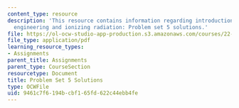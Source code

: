 ```yaml
---
content_type: resource
description: 'This resource contains information regarding introduction to nuclear
  engineering and ionizing radiation: Problem set 5 solutions.'
file: https://ol-ocw-studio-app-production.s3.amazonaws.com/courses/22-01-introduction-to-nuclear-engineering-and-ionizing-radiation-fall-2016/9461c7f6194bcbf165fd622c44ebb4fe_MIT22_01F16_ProblemSet5Sol.pdf
file_type: application/pdf
learning_resource_types:
- Assignments
parent_title: Assignments
parent_type: CourseSection
resourcetype: Document
title: Problem Set 5 Solutions
type: OCWFile
uid: 9461c7f6-194b-cbf1-65fd-622c44ebb4fe
---
```

